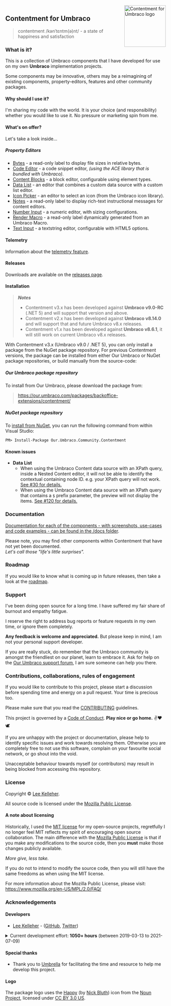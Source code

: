<img src="../docs/assets/img/logo.png" alt="Contentment for Umbraco logo" title="A state of Umbraco happiness." height="130" align="right">

## Contentment for Umbraco

> contentment /kənˈtɛntm(ə)nt/ - a state of happiness and satisfaction

### What is it?

This is a collection of Umbraco components that I have developed for use on my own **Umbraco** implementation projects.

Some components may be innovative, others may be a reimagining of existing components, property-editors, features and other community packages.


#### Why should I use it?

I'm sharing my code with the world. It is your choice (and responsibility) whether you would like to use it.
No pressure or marketing spin from me.


#### What's on offer?

Let's take a look inside...

##### Property Editors

- [Bytes](../docs/editors/bytes.md) - a read-only label to display file sizes in relative bytes.
- [Code Editor](../docs/editors/code-editor.md) - a code snippet editor, _(using the ACE library that is bundled with Umbraco)._
- [Content Blocks](../docs/editors/content-blocks.md) - a block editor, configurable using element types.
- [Data List](../docs/editors/data-list.md) - an editor that combines a custom data source with a custom list editor.
- [Icon Picker](../docs/editors/icon-picker.md) - an editor to select an icon (from the Umbraco icon library).
- [Notes](../docs/editors/notes.md) - a read-only label to display rich-text instructional messages for content editors.
- [Number Input](../docs/editors/number-input.md) - a numeric editor, with sizing configurations.
- [Render Macro](../docs/editors/render-macro.md) - a read-only label dynamically generated from an Umbraco Macro.
- [Text Input](../docs/editors/text-input.md) - a textstring editor, configurable with HTML5 options.

#### Telemetry

Information about the [telemetry feature](../docs/telemetry.md).

#### Releases

Downloads are available on the [releases page](https://github.com/leekelleher/umbraco-contentment/releases).

#### Installation

> _**Notes**_
> - Contentment v3.x has been developed against **Umbraco v9.0-RC** (.NET 5) and will support that version and above.
> - Contentment v2.x has been developed against **Umbraco v8.14.0** and will support that and future Umbraco v8.x releases.
> - Contentment v1.x has been developed against **Umbraco v8.6.1**, it will still work on current Umbraco v8.x releases.

With Contentment v3.x (Umbraco v9.0 / .NET 5), you can only install a package from the NuGet package repository. For previous Contentment versions, the package can be installed from either Our Umbraco or NuGet package repositories, or build manually from the source-code:

##### Our Umbraco package repository

To install from Our Umbraco, please download the package from:

> <https://our.umbraco.com/packages/backoffice-extensions/contentment/>

##### NuGet package repository

To [install from NuGet](https://www.nuget.org/packages/Our.Umbraco.Community.Contentment), you can run the following command from within Visual Studio:

    PM> Install-Package Our.Umbraco.Community.Contentment

#### Known issues

- **Data List**
  - When using the Umbraco Content data source with an XPath query, inside a Nested Content editor, it will not be able to identify the contextual containing node ID. e.g. your XPath query will not work. [See #30 for details.](https://github.com/leekelleher/umbraco-contentment/issues/30)
  - When using the Umbraco Content data source with an XPath query that contains a `$` prefix parameter, the preview will not display the items. [See #120 for details.](https://github.com/leekelleher/umbraco-contentment/issues/120)


### Documentation

[Documentation for each of the components - with screenshots, use-cases and code examples - can be found in the /docs folder](../docs/).

Please note, you may find other components within Contentment that have not yet been documented.<br>
_Let's call those "life's little surprises"._


### Roadmap

If you would like to know what is coming up in future releases, then take a look at the [roadmap](ROADMAP.md).


### Support

I've been doing open source for a long time. I have suffered my fair share of burnout and empathy fatigue.

I reserve the right to address bug reports or feature requests in my own time, or ignore them completely.

**Any feedback is welcome and appreciated.** But please keep in mind, I am not your personal support developer.

If you are really stuck, do remember that the Umbraco community is amongst the friendliest on our planet, learn to embrace it. 
Ask for help on the [Our Umbraco support forum](https://our.umbraco.com/), I am sure someone can help you there.


### Contributions, collaborations, rules of engagement

If you would like to contribute to this project, please start a discussion before spending time and energy on a pull request. Your time is precious too.

Please make sure that you read the [CONTRIBUTING](CONTRIBUTING.md) guidelines.

This project is governed by a [Code of Conduct](CODE_OF_CONDUCT.md). **Play nice or go home.** :v::heart::dove:

If you are unhappy with the project or documentation, please help to identify specific issues and work towards resolving them.
Otherwise you are completely free to not use this software, complain on your favourite social network, or go shout into the void.

Unacceptable behaviour towards myself (or contributors) may result in being blocked from accessing this repository.


### License

Copyright &copy; [Lee Kelleher](https://leekelleher.com).

All source code is licensed under the [Mozilla Public License](../LICENSE).

#### A note about licensing

Historically, I used the [MIT license](https://opensource.org/licenses/MIT) for my open-source projects, regretfully I no longer feel MIT reflects my spirit of encouraging open source collaboration.
The main difference with the [Mozilla Public License](https://opensource.org/licenses/MPL-2.0) is that if you make any modifications to the source code, then you **must** make those changes publicly available.

_More give, less take._

If you do not to intend to modify the source code, then you will still have the same freedoms as when using the MIT license.

For more information about the Mozilla Public License, please visit: <https://www.mozilla.org/en-US/MPL/2.0/FAQ/>


### Acknowledgements

#### Developers

- [Lee Kelleher](https://leekelleher.com) - ([GitHub](https://github.com/leekelleher), [Twitter](https://twitter.com/leekelleher))

<details>
<summary>Current development effort: <b>1050+ hours</b> (between 2019-03-13 to 2021-07-09)</summary>

_To give you an idea of how much human developer time/effort has been put into making this package._

</details>


#### Special thanks

- Thank you to [Umbrella](https://umbrellainc.co.uk) for facilitating the time and resource to help me develop this project.


#### Logo

The package logo uses the [Happy](https://thenounproject.com/term/happy/375493/) (by [Nick Bluth](https://thenounproject.com/nickbluth/)) icon from the [Noun Project](https://thenounproject.com), licensed under [CC BY 3.0 US](https://creativecommons.org/licenses/by/3.0/us/).
